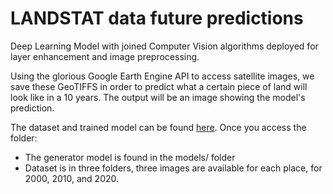 # LANDSTAT data future predictions
Deep Learning Model with joined Computer Vision algorithms deployed for layer enhancement and image preprocessing.

Using the glorious Google Earth Engine API to access satellite images, we save these GeoTIFFS in order to predict what a certain piece of land will look like in a 10 years. The output will be an image showing the model's prediction.

The dataset and trained model can be found [here](shorturl.at/wyzT1).
Once you access the folder:
  - The generator model is found in the models/ folder
  - Dataset is in three folders, three images are available for each place, for 2000, 2010, and 2020.
 


